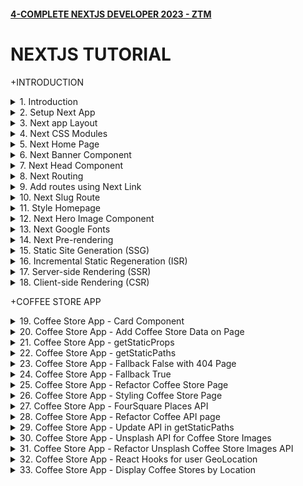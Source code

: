 #### [4-COMPLETE NEXTJS DEVELOPER 2023 - ZTM](/courses/react/4.md)

# NEXTJS TUTORIAL

+INTRODUCTION

<details>
  <summary>1. Introduction </summary>

# Introduction

![image](https://github.com/omeatai/My-Tutorials/assets/32337103/d43dc0a4-431c-4e13-84c7-398544b6327d)
![image](https://github.com/omeatai/My-Tutorials/assets/32337103/9b63b39e-2f56-4aa8-b66f-122d5523c16b)
![image](https://github.com/omeatai/My-Tutorials/assets/32337103/f3a13054-0683-443a-a6ac-c7708f32a536)
![image](https://github.com/omeatai/My-Tutorials/assets/32337103/d3436004-d547-47f5-a5bd-7742a9f30cf4)
![image](https://github.com/omeatai/My-Tutorials/assets/32337103/cbed16b2-2d5f-4b0d-9930-ce13acb7b307)
![image](https://github.com/omeatai/My-Tutorials/assets/32337103/97bb191c-f27a-476b-9bec-8c377b7c839c)
![image](https://github.com/omeatai/My-Tutorials/assets/32337103/691548e8-62ec-41d1-9db4-881dd89b15e0)
![image](https://github.com/omeatai/My-Tutorials/assets/32337103/4611240a-1722-4ab7-93ea-4ab16a12a123)
![image](https://github.com/omeatai/My-Tutorials/assets/32337103/bfce4eb1-16ed-4ad0-a3ba-a271649fb55d)
![image](https://github.com/omeatai/My-Tutorials/assets/32337103/a9679896-0c93-45c6-81d5-e96977afbd22)
![image](https://github.com/omeatai/My-Tutorials/assets/32337103/79dae223-6bbc-4406-b573-be87b40a61bb)
![image](https://github.com/omeatai/My-Tutorials/assets/32337103/b630878c-ffb8-49c6-b881-a1031ae7e21e)
![image](https://github.com/omeatai/My-Tutorials/assets/32337103/e379ab3a-82ca-48f7-8774-98e9f500efcd)
![image](https://github.com/omeatai/My-Tutorials/assets/32337103/1e51fcb5-19e8-420b-8f15-879afb9c8a2a)

# #END</details>

<details>
  <summary>2. Setup Next App </summary>

# Setup Next App

# Create Next App for version 12

```jsb
npx create-next-app@12 <app-name> && cd <app-name> && npm i next@12

npx create-next-app@12 coffee-app && cd coffee-app && npm i next@12
```

# Create Next App for version 13

```jsb
npx create-next-app@latest
yarn create next-app
```

```jsb
What is your project named? coffee-app
Would you like to use TypeScript? No / Yes
Would you like to use ESLint? No / Yes
Would you like to use Tailwind CSS? No / Yes
Would you like to use `src/` directory? No / Yes
Would you like to use App Router? (recommended) No / Yes
Would you like to customize the default import alias (@/*)? No / Yes
What import alias would you like configured? @/*
```

# Upgrading from 12 to 13

```jsb
npm i next@latest react@latest react-dom@latest eslint-config-next@latest
yarn add next@latest react@latest react-dom@latest eslint-config-next@latest
pnpm up next react react-dom eslint-config-next --latest
bun add next@latest react@latest react-dom@latest eslint-config-next@latest
```

# Upgrading to version 12

```jsb
npm install react@latest react-dom@latest
yarn add react@latest react-dom@latest
pnpm update react@latest react-dom@latest
bun add react@latest react-dom@latest

npm install next@12
yarn add next@12
pnpm update next@12
bun add next@12
```

<img width="1298" alt="image" src="https://github.com/omeatai/My-Tutorials/assets/32337103/031bba8c-668b-4064-aaa6-64747fb0356b">


# #END</details>

<details>
  <summary>3. Next app Layout </summary>

# Next app Layout

### [https://github.com/omeatai/x-next-webapp/commit/205dbdd16227c77de5ebab591b2726789c2dcc5b](https://github.com/omeatai/x-next-webapp/commit/205dbdd16227c77de5ebab591b2726789c2dcc5b)

<img width="1014" alt="image" src="https://github.com/omeatai/My-Tutorials/assets/32337103/54ba405b-b53f-4f3a-b42b-5db412e3ca40">
<img width="1014" alt="image" src="https://github.com/omeatai/My-Tutorials/assets/32337103/943a90a2-d3fd-4aad-8721-75d3ce2ddef3">
<img width="1014" alt="image" src="https://github.com/omeatai/My-Tutorials/assets/32337103/9c4fe955-0d54-40b6-9694-455e751f8bb0">
<img width="1298" alt="image" src="https://github.com/omeatai/My-Tutorials/assets/32337103/385d9680-e444-43c4-9da0-d850462ab04e">
<img width="1298" alt="image" src="https://github.com/omeatai/My-Tutorials/assets/32337103/c5bdc508-7bca-4e13-8ad8-fab532b442d4">

# #END</details>

<details>
  <summary>4. Next CSS Modules </summary>

# Next CSS Modules

### [https://github.com/omeatai/x-next-webapp/commit/a477033ea99acebfd8aea802a44bd4b64ba5342a](https://github.com/omeatai/x-next-webapp/commit/a477033ea99acebfd8aea802a44bd4b64ba5342a)

<img width="1014" alt="image" src="https://github.com/omeatai/My-Tutorials/assets/32337103/871600a1-a932-496d-89cb-d32b0a558673">
<img width="1014" alt="image" src="https://github.com/omeatai/My-Tutorials/assets/32337103/d63f0806-7fc6-4302-8cec-4c719cf750be">
<img width="1298" alt="image" src="https://github.com/omeatai/My-Tutorials/assets/32337103/9ac6ea72-355e-4d32-90a7-a208d9ca68a8">

# #END</details>

<details>
  <summary>5. Next Home Page </summary>

# Next Home Page

### [https://github.com/omeatai/x-next-webapp/commit/626c8abd5688b078f128d4baf58d76ef0e81063e](https://github.com/omeatai/x-next-webapp/commit/626c8abd5688b078f128d4baf58d76ef0e81063e)

<img width="1300" alt="image" src="https://github.com/omeatai/My-Tutorials/assets/32337103/6a6e1835-8894-423f-826d-4d0a6651e466">
<img width="1014" alt="image" src="https://github.com/omeatai/My-Tutorials/assets/32337103/c410bfec-928d-4dcf-8d86-ed9db6f8ae4e">
<img width="1014" alt="image" src="https://github.com/omeatai/My-Tutorials/assets/32337103/fe239b76-d0fb-4c6b-8a42-eaa46fb14eb4">
<img width="1014" alt="image" src="https://github.com/omeatai/My-Tutorials/assets/32337103/0f98e617-10c1-466b-aead-9da01eda498e">
<img width="1300" alt="image" src="https://github.com/omeatai/My-Tutorials/assets/32337103/3f4923be-2173-4815-97a2-4a68fb4008db">

# #END</details>

<details>
  <summary>6. Next Banner Component </summary>

# Next Banner Component

### [https://github.com/omeatai/x-next-webapp/commit/00bccabd834fd8dbbce7a4d030a99f02ab267fa2](https://github.com/omeatai/x-next-webapp/commit/00bccabd834fd8dbbce7a4d030a99f02ab267fa2)

<img width="1014" alt="image" src="https://github.com/omeatai/My-Tutorials/assets/32337103/df5c2c5d-f2ef-4f8d-ad9a-227e3244d290">
<img width="1014" alt="image" src="https://github.com/omeatai/My-Tutorials/assets/32337103/fa29f14d-96b1-4cd5-b306-27f39dd1c3d3">
<img width="1014" alt="image" src="https://github.com/omeatai/My-Tutorials/assets/32337103/13985fbd-ba3a-476d-9858-bdc71b530175">
<img width="1014" alt="image" src="https://github.com/omeatai/My-Tutorials/assets/32337103/25c48848-355b-4a90-bf7c-0599a0b4bb4b">
<img width="1299" alt="image" src="https://github.com/omeatai/My-Tutorials/assets/32337103/38bc4f76-0050-40c4-9fef-7466e0d22a17">
<img width="1299" alt="image" src="https://github.com/omeatai/My-Tutorials/assets/32337103/0ce5c47e-31b2-447d-be78-965c4d92e17a">
<img width="1299" alt="image" src="https://github.com/omeatai/My-Tutorials/assets/32337103/a737d0ad-6c24-43ea-9046-f8c2532f195f">

# #END</details>

<details>
  <summary>7. Next Head Component </summary>

# Next Head Component

### [https://github.com/omeatai/x-next-webapp/commit/e760427e22606f731e4c8ddfb6b4d84708149cbc](https://github.com/omeatai/x-next-webapp/commit/e760427e22606f731e4c8ddfb6b4d84708149cbc)

<img width="1014" alt="image" src="https://github.com/omeatai/My-Tutorials/assets/32337103/2598b577-2616-410f-b588-9fb6018007d9">
<img width="1299" alt="image" src="https://github.com/omeatai/My-Tutorials/assets/32337103/0c38d1d8-8f71-4678-880f-cbf12d85c594">

# #END</details>

<details>
  <summary>8. Next Routing </summary>

# Next Routing 

### [https://github.com/omeatai/x-next-webapp/commit/936bef46df6e4365b30b689f41fa7e4e86c9d56e](https://github.com/omeatai/x-next-webapp/commit/936bef46df6e4365b30b689f41fa7e4e86c9d56e)

![image](https://github.com/omeatai/My-Tutorials/assets/32337103/9f1dcbfe-8f50-4e79-bb8e-37c918841fd3)
![image](https://github.com/omeatai/My-Tutorials/assets/32337103/8d31c391-ecee-4c26-98be-43ea235caf99)
<img width="1014" alt="image" src="https://github.com/omeatai/My-Tutorials/assets/32337103/3a9e23ff-3171-4160-8cb7-73278dc04022">
<img width="1014" alt="image" src="https://github.com/omeatai/My-Tutorials/assets/32337103/e59a9f08-ae01-473f-bf7d-9e3cea55014e">
<img width="1014" alt="image" src="https://github.com/omeatai/My-Tutorials/assets/32337103/c8f4f039-b0ee-47c9-ae4b-9c99af36f01b">
<img width="1014" alt="image" src="https://github.com/omeatai/My-Tutorials/assets/32337103/5f557732-6c67-4ffa-8a2b-f5c9cf60eb5d">
<img width="1295" alt="image" src="https://github.com/omeatai/My-Tutorials/assets/32337103/a3948248-1d27-4e65-87b4-7b5aa20ca42d">
<img width="1295" alt="image" src="https://github.com/omeatai/My-Tutorials/assets/32337103/ca62d637-ba35-4df2-8110-7f798bb4fd7c">
<img width="1295" alt="image" src="https://github.com/omeatai/My-Tutorials/assets/32337103/3aee1c32-4761-4005-ad76-c5d5b4c58453">

# #END</details>

<details>
  <summary>9. Add routes using Next Link </summary>

# Add routes using Next Link

### [https://github.com/omeatai/x-next-webapp/commit/cd4814ea22b697d859cd515cd5a9e16b4b320fc2](https://github.com/omeatai/x-next-webapp/commit/cd4814ea22b697d859cd515cd5a9e16b4b320fc2)

![image](https://github.com/omeatai/My-Tutorials/assets/32337103/91b9a2b3-ffe0-4674-8577-c6114ab2bbeb)
<img width="1015" alt="image" src="https://github.com/omeatai/My-Tutorials/assets/32337103/13c82c86-7c08-4497-b6b2-91997191f11b">
<img width="1015" alt="image" src="https://github.com/omeatai/My-Tutorials/assets/32337103/487f3dc8-5920-4b57-af3f-8da29b80399a">
<img width="1295" alt="image" src="https://github.com/omeatai/My-Tutorials/assets/32337103/d481eda6-56ba-4bcf-91b5-4f65aff37431">
<img width="1295" alt="image" src="https://github.com/omeatai/My-Tutorials/assets/32337103/14dc776d-4c16-4c91-80e7-7be3c6df7027">

# #END</details>

<details>
  <summary>10. Next Slug Route  </summary>

# Next Slug Route

### [https://github.com/omeatai/x-next-webapp/commit/96fb2cc0a7066d3969969eb530f52ecf70b952bd](https://github.com/omeatai/x-next-webapp/commit/96fb2cc0a7066d3969969eb530f52ecf70b952bd)

# Install Lodash

```jsb
npm i --save lodash
```

<img width="1295" alt="image" src="https://github.com/omeatai/My-Tutorials/assets/32337103/d574cb83-9a89-42dc-b0c9-4b3dedf72fc0">
<img width="1295" alt="image" src="https://github.com/omeatai/My-Tutorials/assets/32337103/a1320dd2-bffe-4277-acb4-ef68a019991e">
<img width="1295" alt="image" src="https://github.com/omeatai/My-Tutorials/assets/32337103/2a0abf07-e5e7-4b57-9367-20814892ad95">
<img width="1015" alt="image" src="https://github.com/omeatai/My-Tutorials/assets/32337103/3dc6b2dd-8c5c-44dc-bc11-f0f25c5930d9">
<img width="1015" alt="image" src="https://github.com/omeatai/My-Tutorials/assets/32337103/2a01b56a-4a8a-450c-a6ac-4b9cc40b43a6">
<img width="1295" alt="image" src="https://github.com/omeatai/My-Tutorials/assets/32337103/3251bd47-bc94-4258-8b6f-30be0ffbe6a2">
<img width="1295" alt="image" src="https://github.com/omeatai/My-Tutorials/assets/32337103/4b705269-0418-42e3-9f76-66bc39e03d05">

# #END</details>

<details>
  <summary>11. Style Homepage </summary>

# Style Homepage

### [https://github.com/omeatai/x-next-webapp/commit/368037faab54690d2022b86aa559cbafbbb9a754](https://github.com/omeatai/x-next-webapp/commit/368037faab54690d2022b86aa559cbafbbb9a754)

<img width="1013" alt="image" src="https://github.com/omeatai/My-Tutorials/assets/32337103/b8c2345a-54f8-4390-b9b5-3e351bc5c8e2">
<img width="1013" alt="image" src="https://github.com/omeatai/My-Tutorials/assets/32337103/f2ab47b3-266b-4121-bd09-de3d8f8048a4">
<img width="1013" alt="image" src="https://github.com/omeatai/My-Tutorials/assets/32337103/5ab858bf-78b7-4c1e-b228-858347a28e60">
<img width="1013" alt="image" src="https://github.com/omeatai/My-Tutorials/assets/32337103/d98f1bcb-487b-424b-a032-d424fcfa4e50">
<img width="1013" alt="image" src="https://github.com/omeatai/My-Tutorials/assets/32337103/32d44288-0c7c-4da7-ac1d-e1fddd5039ed">
<img width="1285" alt="image" src="https://github.com/omeatai/My-Tutorials/assets/32337103/2b9e1983-6fe0-48f7-ab24-5cdc027bec72">

# #END</details>

<details>
  <summary>12. Next Hero Image Component  </summary>

# Next Hero Image Component

### [https://github.com/omeatai/x-next-webapp/commit/cab6c3af3ce7996a2d79c5584d8870e93d7865b8](https://github.com/omeatai/x-next-webapp/commit/cab6c3af3ce7996a2d79c5584d8870e93d7865b8)

<img width="1275" alt="image" src="https://github.com/omeatai/My-Tutorials/assets/32337103/4af4cee0-5e73-43cc-aab3-08e5111d3530">
<img width="1275" alt="image" src="https://github.com/omeatai/My-Tutorials/assets/32337103/793233b3-47c6-4d1b-9e49-04021e1420bf">
<img width="1275" alt="image" src="https://github.com/omeatai/My-Tutorials/assets/32337103/7514ec08-ad22-4aca-b8d4-4f80830ce4c6">
<img width="1275" alt="image" src="https://github.com/omeatai/My-Tutorials/assets/32337103/abf76ec3-ae45-4a4f-8420-bea4116b3e53">
<img width="1017" alt="image" src="https://github.com/omeatai/My-Tutorials/assets/32337103/38ee4dc6-dde3-4c26-9e28-d5f4546f5125">
<img width="1017" alt="image" src="https://github.com/omeatai/My-Tutorials/assets/32337103/fefb4ce9-f4ca-461d-8449-8c46d05dd39b">
<img width="1287" alt="image" src="https://github.com/omeatai/My-Tutorials/assets/32337103/af69bbb7-d653-4b4a-9861-2fab5fefe95f">

# #END</details>

<details>
  <summary>13. Next Google Fonts  </summary>

# Next Google Fonts

### [https://github.com/omeatai/x-next-webapp/commit/6287e37850702f7631e09cbb28c6366be88c6b8d](https://github.com/omeatai/x-next-webapp/commit/6287e37850702f7631e09cbb28c6366be88c6b8d)

# Custom Document Sample

```js
import { Html, Head, Main, NextScript } from 'next/document'
 
export default function Document() {
  return (
    <Html lang="en">
      <Head>
        <link
          rel="preload"
          href="/fonts/IBMPlexSans-Bold.ttf"
          as="font"
          crossOrigin="anonymous"
        ></link>
        <link
          rel="preload"
          href="/fonts/IBMPlexSans-Regular.ttf"
          as="font"
          crossOrigin="anonymous"
        ></link>
        <link
          rel="preload"
          href="/fonts/IBMPlexSans-SemiBold.ttf"
          as="font"
          crossOrigin="anonymous"
        ></link>
      </Head>
      <body>
        <Main />
        <NextScript />
      </body>
    </Html>
  )
}
```

```js
import Document, { Head, Html, Main, NextScript } from "next/document";

class MyDocument extends Document {
  render() {
    return (
      <Html lang="en">
        <Head>
        <link
          rel="preload"
          href="/fonts/IBMPlexSans-Bold.ttf"
          as="font"
          crossOrigin="anonymous"
        ></link>
        <link
          rel="preload"
          href="/fonts/IBMPlexSans-Regular.ttf"
          as="font"
          crossOrigin="anonymous"
        ></link>
        <link
          rel="preload"
          href="/fonts/IBMPlexSans-SemiBold.ttf"
          as="font"
          crossOrigin="anonymous"
        ></link>
      </Head>
        <body>
          <Main></Main>
          <NextScript />
        </body>
      </Html>
    );
  }
}

export default MyDocument;
```

<img width="1287" alt="image" src="https://github.com/omeatai/My-Tutorials/assets/32337103/040d266a-fa7d-40f2-9a84-47148a0cbfb4">
<img width="1287" alt="image" src="https://github.com/omeatai/My-Tutorials/assets/32337103/c24838b8-37b5-4532-9f08-386f53409ee2">
<img width="1044" alt="image" src="https://github.com/omeatai/My-Tutorials/assets/32337103/5171dfeb-6b5e-42f6-bd63-c1419f9110a8">
<img width="1291" alt="image" src="https://github.com/omeatai/My-Tutorials/assets/32337103/a8401544-bb0d-44d8-b260-15e0bb3dcd66">
<img width="1291" alt="image" src="https://github.com/omeatai/My-Tutorials/assets/32337103/4829113a-07bd-4e4f-aee8-d50504de54d7">
<img width="1015" alt="image" src="https://github.com/omeatai/My-Tutorials/assets/32337103/12041b4b-e79d-4114-a17b-763f7a7791d1">
<img width="1015" alt="image" src="https://github.com/omeatai/My-Tutorials/assets/32337103/d43dcb8f-e299-4543-b7a6-bbb8968e97ff">
<img width="1015" alt="image" src="https://github.com/omeatai/My-Tutorials/assets/32337103/1d4c9cb0-7ffe-45dc-a78c-901b429fb6cd">
<img width="1291" alt="image" src="https://github.com/omeatai/My-Tutorials/assets/32337103/857d5e9a-c1dd-4cfc-ba3c-b6078f86e8ed">
<img width="1291" alt="image" src="https://github.com/omeatai/My-Tutorials/assets/32337103/9e82152c-e7f6-4973-bf1d-84b9058db810">
<img width="1291" alt="image" src="https://github.com/omeatai/My-Tutorials/assets/32337103/d8347a61-8804-4682-b3d5-f616cfb9c0c9">

# #END</details>

<details>
  <summary>14. Next Pre-rendering  </summary>

# Next Pre-rendering

![image](https://github.com/omeatai/My-Tutorials/assets/32337103/e196f6ee-676d-4eb5-b81b-d50d40ffd817)
![image](https://github.com/omeatai/My-Tutorials/assets/32337103/a5742603-5635-4f8a-b4c8-48b46cc7625b)
![image](https://github.com/omeatai/My-Tutorials/assets/32337103/14e2de3f-c881-493d-90c5-51cfab4f5337)
![image](https://github.com/omeatai/My-Tutorials/assets/32337103/33756400-b6ce-457d-baa2-a50ed0475660)
![image](https://github.com/omeatai/My-Tutorials/assets/32337103/30ebd3a9-eee8-4617-8656-c50c6ba771ef)
![image](https://github.com/omeatai/My-Tutorials/assets/32337103/2f847285-e937-4065-b218-c1f3e3e76189)
![image](https://github.com/omeatai/My-Tutorials/assets/32337103/8b9858c5-7ebc-417c-a9dd-76c40bf0ed87)
![image](https://github.com/omeatai/My-Tutorials/assets/32337103/fd5f4b68-c7f8-4994-9690-5e7aa0d5bc11)
![image](https://github.com/omeatai/My-Tutorials/assets/32337103/f081e628-6347-46fb-9ba7-a03015b11cfe)
![image](https://github.com/omeatai/My-Tutorials/assets/32337103/d27d2501-9c0b-4ad6-8dba-c541ab4018c7)

# #END</details>

<details>
  <summary>15. Static Site Generation (SSG) </summary>

# Static Site Generation (SSG)

![image](https://github.com/omeatai/My-Tutorials/assets/32337103/10373d28-9355-4d41-94ea-5417f46b8780)
![image](https://github.com/omeatai/My-Tutorials/assets/32337103/cbf625df-8abc-4dab-904a-454a0d40a23c)
![image](https://github.com/omeatai/My-Tutorials/assets/32337103/7be38c5e-2c6f-4dd4-a79a-8b4a64cf0746)

# #END</details>

<details>
  <summary>16. Incremental Static Regeneration (ISR) </summary>

# Incremental Static Regeneration (ISR)

![image](https://github.com/omeatai/My-Tutorials/assets/32337103/fb966874-5596-41de-9eee-7c50fa94d61e)
![image](https://github.com/omeatai/My-Tutorials/assets/32337103/6c245e3d-291c-4dbb-95b6-110716260c19)

# #END</details>

<details>
  <summary>17. Server-side Rendering (SSR) </summary>

# Server-side Rendering (SSR)

![image](https://github.com/omeatai/My-Tutorials/assets/32337103/c0b86b70-1094-4c05-8c9b-04ef458b4a9d)
![image](https://github.com/omeatai/My-Tutorials/assets/32337103/0bd0ad7b-2f0c-44d6-9d24-da79b2957276)

# #END</details>

<details>
  <summary>18. Client-side Rendering (CSR) </summary>

# Client-side Rendering (CSR)

![image](https://github.com/omeatai/My-Tutorials/assets/32337103/255a5133-ca6a-4e3e-9160-19f77c931ed8)
![image](https://github.com/omeatai/My-Tutorials/assets/32337103/34fc5a4d-52c9-4497-95db-4a85c5e0bf26)
![image](https://github.com/omeatai/My-Tutorials/assets/32337103/c4b3b458-4ee3-4eef-9472-a8b5a8301035)
![image](https://github.com/omeatai/My-Tutorials/assets/32337103/507bbe96-12b8-455c-aa1e-624f94ccb708)

# #END</details>

+COFFEE STORE APP

<details>
  <summary>19. Coffee Store App - Card Component </summary>

# Coffee Store App - Card Component

### [https://github.com/omeatai/x-next-webapp/commit/5b64337f07ad26641fed3707c1bf2b2f258eca43](https://github.com/omeatai/x-next-webapp/commit/5b64337f07ad26641fed3707c1bf2b2f258eca43)

# Install Classnames

```jsbs
npm i classnames
```

![image](https://github.com/omeatai/My-Tutorials/assets/32337103/c7fb9b80-3bd0-4e5b-a841-02d5e06e4ad2)
![image](https://github.com/omeatai/My-Tutorials/assets/32337103/9f5b9990-ce84-4e7e-ae5b-f1c0b6c71eb6)
<img width="1344" alt="image" src="https://github.com/omeatai/My-Tutorials/assets/32337103/11954654-60c7-444b-aa3d-16f9d8b5b6f5">
<img width="1294" alt="image" src="https://github.com/omeatai/My-Tutorials/assets/32337103/89a8458d-a31c-49df-859c-49b47574a58d">
<img width="982" alt="image" src="https://github.com/omeatai/My-Tutorials/assets/32337103/1eae7b8e-86e0-4300-ae26-de86941b3350">
<img width="982" alt="image" src="https://github.com/omeatai/My-Tutorials/assets/32337103/57da21f6-15cb-4b6b-b5d9-de46da9864b5">
<img width="982" alt="image" src="https://github.com/omeatai/My-Tutorials/assets/32337103/4f2a25c3-7a6f-4d5a-86a3-ed911f132fd5">
<img width="982" alt="image" src="https://github.com/omeatai/My-Tutorials/assets/32337103/8ac707ae-cee9-4b2c-ada3-4fcf05fe3544">
<img width="982" alt="image" src="https://github.com/omeatai/My-Tutorials/assets/32337103/0b5e91a2-91cc-40db-a184-c71bdbdd9dff">
<img width="982" alt="image" src="https://github.com/omeatai/My-Tutorials/assets/32337103/09fac62a-f044-40b5-b791-a1087a8851fd">
<img width="982" alt="image" src="https://github.com/omeatai/My-Tutorials/assets/32337103/aa5fa158-4abf-4d55-a95c-16c851964851">
<img width="982" alt="image" src="https://github.com/omeatai/My-Tutorials/assets/32337103/4ec18265-806f-4ce0-9f95-2f3900f85362">
<img width="1241" alt="image" src="https://github.com/omeatai/My-Tutorials/assets/32337103/83c922ad-1387-43c5-b14a-84d036dfd380">

# #END</details>

<details>
  <summary>20. Coffee Store App - Add Coffee Store Data on Page </summary>

# Coffee Store App - Add Coffee Store Data on Page

### [https://github.com/omeatai/x-next-webapp/commit/b483a7a50910ea80501423031f3f5237efc1d340](https://github.com/omeatai/x-next-webapp/commit/b483a7a50910ea80501423031f3f5237efc1d340)

<img width="1314" alt="image" src="https://github.com/omeatai/My-Tutorials/assets/32337103/c7a76381-3fac-44cb-b36a-524185004704">
<img width="1314" alt="image" src="https://github.com/omeatai/My-Tutorials/assets/32337103/f26db51e-2caa-4404-865d-a4a0e75f7f55">
<img width="1314" alt="image" src="https://github.com/omeatai/My-Tutorials/assets/32337103/bc93a808-9599-41a6-af11-ee082d5650cb">
<img width="1030" alt="image" src="https://github.com/omeatai/My-Tutorials/assets/32337103/20253b4b-0550-498f-a8b0-a0a8b60bfb15">
<img width="1030" alt="image" src="https://github.com/omeatai/My-Tutorials/assets/32337103/80f434ff-4cae-4450-b1e3-bcdc6cc1c8e6">
<img width="1030" alt="image" src="https://github.com/omeatai/My-Tutorials/assets/32337103/9b29cc1f-795f-4549-b4a8-3f76dd7c3d1f">
<img width="1030" alt="image" src="https://github.com/omeatai/My-Tutorials/assets/32337103/d07eef32-58ed-42bd-87ec-8361c234d6dd">
<img width="1313" alt="image" src="https://github.com/omeatai/My-Tutorials/assets/32337103/ad08b8f0-bbc0-4ae8-bcba-ba0ce496b135">

# #END</details>

<details>
  <summary>21. Coffee Store App - getStaticProps </summary>

# Coffee Store App - getStaticProps

### [https://github.com/omeatai/x-next-webapp/commit/cb4387db3785c0e227c9323e584ce6f3acefe42b](https://github.com/omeatai/x-next-webapp/commit/cb4387db3785c0e227c9323e584ce6f3acefe42b)

# getstaticprops

```js
export async function getStaticProps() {
  const res = await fetch('https://api.github.com/repos/vercel/next.js')
  const repo = await res.json()
  return { props: { repo } }
}
 
export default function Page({ repo }) {
  return repo.stargazers_count
}
```

```ts
import type { InferGetStaticPropsType, GetStaticProps } from 'next'
 
type Repo = {
  name: string
  stargazers_count: number
}
 
export const getStaticProps = (async (context) => {
  const res = await fetch('https://api.github.com/repos/vercel/next.js')
  const repo = await res.json()
  return { props: { repo } }
}) satisfies GetStaticProps<{
  repo: Repo
}>
 
export default function Page({
  repo,
}: InferGetStaticPropsType<typeof getStaticProps>) {
  return repo.stargazers_count
}
```

![image](https://github.com/omeatai/My-Tutorials/assets/32337103/471ed385-b4bd-40ae-9371-54d857f1deba)
![image](https://github.com/omeatai/My-Tutorials/assets/32337103/c46608f3-28ef-4c93-8423-98acdfa1844d)
<img width="1029" alt="image" src="https://github.com/omeatai/My-Tutorials/assets/32337103/1e0ab3f7-0dda-41ee-ad56-cc06c5619219">
<img width="1029" alt="image" src="https://github.com/omeatai/My-Tutorials/assets/32337103/e104de9c-7556-4445-8939-f74f2ad82541">
<img width="1278" alt="image" src="https://github.com/omeatai/My-Tutorials/assets/32337103/1d86752c-9d52-45f2-ad45-612f5283e186">
<img width="1278" alt="image" src="https://github.com/omeatai/My-Tutorials/assets/32337103/07f1f5f7-0195-4cfa-adbe-d5069186d639">

# #END</details>

<details>
  <summary>22. Coffee Store App - getStaticPaths </summary>

# Coffee Store App - getStaticPaths

### [https://github.com/omeatai/x-next-webapp/commit/ea4f1c64e2d2300457d7a770ade4eb8e73dd32a1](https://github.com/omeatai/x-next-webapp/commit/ea4f1c64e2d2300457d7a770ade4eb8e73dd32a1)

# getStaticPaths

```js
export async function getStaticPaths() {
  return {
    paths: [
      {
        params: {
          name: 'next.js',
        },
      }, // See the "paths" section below
    ],
    fallback: true, // false or "blocking"
  }
}
 
export async function getStaticProps() {
  const res = await fetch('https://api.github.com/repos/vercel/next.js')
  const repo = await res.json()
  return { props: { repo } }
}
 
export default function Page({ repo }) {
  return repo.stargazers_count
}
```

```js
import type {
  InferGetStaticPropsType,
  GetStaticProps,
  GetStaticPaths,
} from 'next'
 
type Repo = {
  name: string
  stargazers_count: number
}
 
export const getStaticPaths = (async () => {
  return {
    paths: [
      {
        params: {
          name: 'next.js',
        },
      }, // See the "paths" section below
    ],
    fallback: true, // false or "blocking"
  }
}) satisfies GetStaticPaths
 
export const getStaticProps = (async (context) => {
  const res = await fetch('https://api.github.com/repos/vercel/next.js')
  const repo = await res.json()
  return { props: { repo } }
}) satisfies GetStaticProps<{
  repo: Repo
}>
 
export default function Page({
  repo,
}: InferGetStaticPropsType<typeof getStaticProps>) {
  return repo.stargazers_count
}
```

![image](https://github.com/omeatai/My-Tutorials/assets/32337103/b25688dd-412f-40be-82d7-4fdb2f50eab4)
![image](https://github.com/omeatai/My-Tutorials/assets/32337103/da6dad74-d55c-4156-8077-8b4674be23bb)
<img width="1029" alt="image" src="https://github.com/omeatai/My-Tutorials/assets/32337103/ceb9d77c-a3c8-46e2-bf47-6ec07dae1957">
<img width="1029" alt="image" src="https://github.com/omeatai/My-Tutorials/assets/32337103/c66afbea-2f64-42c0-acbc-427a7702aa3f">
<img width="1029" alt="image" src="https://github.com/omeatai/My-Tutorials/assets/32337103/420ee76b-d14b-4503-8950-58e694e4e1a8">
<img width="1281" alt="image" src="https://github.com/omeatai/My-Tutorials/assets/32337103/1b17d9b8-ad6e-4273-8733-f0bf8c9e4c07">
<img width="1281" alt="image" src="https://github.com/omeatai/My-Tutorials/assets/32337103/72328a34-2d97-435c-86b6-68a06eb1929f">
<img width="1281" alt="image" src="https://github.com/omeatai/My-Tutorials/assets/32337103/8626a134-238b-453d-9592-21643ccd7b6e">

# #END</details>

<details>
  <summary>23. Coffee Store App - Fallback False with 404 Page </summary>

# Coffee Store App - Fallback False with 404 Page

### [https://github.com/omeatai/x-next-webapp/commit/07838218c139b2c3608d5bd713548bfc1056c4b0](https://github.com/omeatai/x-next-webapp/commit/07838218c139b2c3608d5bd713548bfc1056c4b0)

![image](https://github.com/omeatai/My-Tutorials/assets/32337103/a82e88cb-6cf3-492f-8a0a-1e03a4d8cda3)

<img width="1281" alt="image" src="https://github.com/omeatai/My-Tutorials/assets/32337103/e960451e-bad1-439e-92b6-5d2f2c4e5d1b">
<img width="1281" alt="image" src="https://github.com/omeatai/My-Tutorials/assets/32337103/c2d6ce6c-efc3-48ca-bc86-98f77e880338">

# #END</details>

<details>
  <summary>24. Coffee Store App - Fallback True </summary>

# Coffee Store App - Fallback True 

### [https://github.com/omeatai/x-next-webapp/commit/16340b7e8f177b33fb91ca34eb796f71f6f30764](https://github.com/omeatai/x-next-webapp/commit/16340b7e8f177b33fb91ca34eb796f71f6f30764)

![image](https://github.com/omeatai/My-Tutorials/assets/32337103/69e30f75-9d10-4c04-83c8-a12fffbdac25)
![image](https://github.com/omeatai/My-Tutorials/assets/32337103/704a9711-8856-4a02-86d3-c7a481084938)
![image](https://github.com/omeatai/My-Tutorials/assets/32337103/367d84f3-479e-448f-859e-8e2c0e4df4a2)
<img width="1029" alt="image" src="https://github.com/omeatai/My-Tutorials/assets/32337103/d9848786-1655-4083-a0e5-6cd5921b43e8">
<img width="1029" alt="image" src="https://github.com/omeatai/My-Tutorials/assets/32337103/5116b0da-0719-4136-bbc1-45a289db8edd">
<img width="1256" alt="image" src="https://github.com/omeatai/My-Tutorials/assets/32337103/fcbdb10f-9a96-4b9d-884c-5eddbcb10fd5">

# #END</details>

<details>
  <summary>25. Coffee Store App - Refactor Coffee Store Page </summary>

# Coffee Store App - Refactor Coffee Store Page

### [https://github.com/omeatai/x-next-webapp/commit/1b2e4e2260112e0ace01b3b5c26352c57c5ad6dc](https://github.com/omeatai/x-next-webapp/commit/1b2e4e2260112e0ace01b3b5c26352c57c5ad6dc)

<img width="1070" alt="image" src="https://github.com/omeatai/My-Tutorials/assets/32337103/5fd27814-ab90-413f-9033-770c22a41c82">
<img width="1070" alt="image" src="https://github.com/omeatai/My-Tutorials/assets/32337103/968b4722-d0c2-4c3f-9b26-a6c25af7be78">
<img width="1070" alt="image" src="https://github.com/omeatai/My-Tutorials/assets/32337103/31b87e9e-83ba-42cd-aae3-6132759327f9">
<img width="1070" alt="image" src="https://github.com/omeatai/My-Tutorials/assets/32337103/3d5f6209-c2b9-4161-9619-00cb9608b358">
<img width="1257" alt="image" src="https://github.com/omeatai/My-Tutorials/assets/32337103/d6495b68-cb06-4bc0-84d4-1d2d6377dc67">

# #END</details>

<details>
  <summary>26. Coffee Store App - Styling Coffee Store Page </summary>

# Coffee Store App - Styling Coffee Store Page

### [https://github.com/omeatai/x-next-webapp/commit/339db0b6697fa2378dfd21a5528c6be159bdd13f](https://github.com/omeatai/x-next-webapp/commit/339db0b6697fa2378dfd21a5528c6be159bdd13f)

<img width="1371" alt="image" src="https://github.com/omeatai/My-Tutorials/assets/32337103/4338fbbe-601f-4d4b-8146-6e7fbe8c87fc">
<img width="1070" alt="image" src="https://github.com/omeatai/My-Tutorials/assets/32337103/5bb0576c-1db2-4748-becd-c9ae8a303109">
<img width="1070" alt="image" src="https://github.com/omeatai/My-Tutorials/assets/32337103/a9ccf1ec-d9dc-4c93-9e40-c6e3c6bb351a">
<img width="1070" alt="image" src="https://github.com/omeatai/My-Tutorials/assets/32337103/880dc80f-ccf6-4757-bb96-056014edba64">
<img width="1373" alt="image" src="https://github.com/omeatai/My-Tutorials/assets/32337103/3c9f956a-5ee2-45e3-86e7-16c2a148bdde">

# #END</details>

<details>
  <summary>27. Coffee Store App - FourSquare Places API  </summary>

# Coffee Store App - FourSquare Places API

### [https://github.com/omeatai/x-next-webapp/commit/358e2964b5ba0463997620513a0d58cc845caa8c](https://github.com/omeatai/x-next-webapp/commit/358e2964b5ba0463997620513a0d58cc845caa8c)
### [https://github.com/omeatai/x-next-webapp/commit/be8b04a42982d8ae34498b41ef86a21da9ebddcf](https://github.com/omeatai/x-next-webapp/commit/be8b04a42982d8ae34498b41ef86a21da9ebddcf)

# Using Axios

```jsbs
npm install axios --save
```

```js
import axios from 'axios';

const options = {
  method: 'GET',
  url: 'https://api.foursquare.com/v3/places/search',
  params: {query: 'coffee', ll: '51.04%2C-114.07', limit: '6'},
  headers: {
    accept: 'application/json',
    Authorization: ''
  }
};

axios
  .request(options)
  .then(function (response) {
    console.log(response.data);
  })
  .catch(function (error) {
    console.error(error);
  });
```

# Using Fetch

```js
const options = {
    method: "GET",
    headers: {
      Accept: "application/json",
      Authorization: "",
    },
  };

  fetch("https://api.foursquare.com/v3/places/search", options)
    .then((response) => response.json())
    .then((response) => console.log(response))
    .catch((err) => console.error(err));
```

<img width="1325" alt="image" src="https://github.com/omeatai/My-Tutorials/assets/32337103/203f0920-e45b-4578-a1ba-74afa1e66ecf">
<img width="1373" alt="image" src="https://github.com/omeatai/My-Tutorials/assets/32337103/b6f8af39-7ab5-4627-9ed1-6be9d59129c4">
<img width="1325" alt="image" src="https://github.com/omeatai/My-Tutorials/assets/32337103/c6733f30-7d97-47c0-8f26-0b7e7ca17285">
<img width="1325" alt="image" src="https://github.com/omeatai/My-Tutorials/assets/32337103/f0ea4521-991b-4dc2-9255-83a3b4236b0f">
<img width="1325" alt="image" src="https://github.com/omeatai/My-Tutorials/assets/32337103/bb063acc-8f6d-4ab8-922e-986e3f0c23a7">
<img width="1325" alt="image" src="https://github.com/omeatai/My-Tutorials/assets/32337103/dffdb8e1-3963-40fb-a308-d1e7e4a9550a">
<img width="1325" alt="image" src="https://github.com/omeatai/My-Tutorials/assets/32337103/982440ad-3e65-43df-b18d-1dc1712ee3c7">
<img width="1214" alt="image" src="https://github.com/omeatai/My-Tutorials/assets/32337103/59878d4b-c78f-4ae7-9fd8-19a61c7d4c00">
<img width="906" alt="image" src="https://github.com/omeatai/My-Tutorials/assets/32337103/42afd9c1-02bf-448a-9414-ebf9ba81aa3a">
<img width="1214" alt="image" src="https://github.com/omeatai/My-Tutorials/assets/32337103/38ad9da5-b78f-44ac-9b35-1f0ab1ebbe45">
<img width="1070" alt="image" src="https://github.com/omeatai/My-Tutorials/assets/32337103/0247af39-3bad-4c58-b655-f1253c348722">
<img width="1050" alt="image" src="https://github.com/omeatai/My-Tutorials/assets/32337103/26548adf-824f-4a0a-9aae-5305f0a6e096">

![image](https://github.com/omeatai/My-Tutorials/assets/32337103/9df2d3b7-eec2-43a0-b10c-96022273969f)
![image](https://github.com/omeatai/My-Tutorials/assets/32337103/b998676c-49a8-4f38-8267-004f6872b902)

# #END</details>

<details>
  <summary>28. Coffee Store App - Refactor Coffee API page  </summary>

# Coffee Store App - Refactor Coffee API page

### [https://github.com/omeatai/x-next-webapp/commit/18c7788dae932d98e3e0072bb7dd6e21a6812215](https://github.com/omeatai/x-next-webapp/commit/18c7788dae932d98e3e0072bb7dd6e21a6812215)

<img width="1071" alt="image" src="https://github.com/omeatai/My-Tutorials/assets/32337103/061ff42f-b6d7-48be-86f6-002c8caf195e">
<img width="1071" alt="image" src="https://github.com/omeatai/My-Tutorials/assets/32337103/5d07f36a-267d-45bf-a854-2d23b4842058">

![image](https://github.com/omeatai/My-Tutorials/assets/32337103/5d66b590-55be-44ab-96f9-a165036b9c49)
![image](https://github.com/omeatai/My-Tutorials/assets/32337103/0ce0e7e2-53d7-48d8-b82f-abb876adc958)

# #END</details>

<details>
  <summary>29. Coffee Store App - Update API in getStaticPaths  </summary>

# Coffee Store App - Update API in getStaticPaths

### [https://github.com/omeatai/x-next-webapp/commit/1823015748840807784945c2f04bf06ef6fc84f9](https://github.com/omeatai/x-next-webapp/commit/1823015748840807784945c2f04bf06ef6fc84f9)

<img width="1071" alt="image" src="https://github.com/omeatai/My-Tutorials/assets/32337103/03237d17-72c3-4e5a-a9f7-4cf578062f0d">

![image](https://github.com/omeatai/My-Tutorials/assets/32337103/79c9e268-f532-4ad1-9dd9-3e5fd2d11ac8)
![image](https://github.com/omeatai/My-Tutorials/assets/32337103/b48a75a9-7db3-4510-aa6d-97e28195807d)

# #END</details>

<details>
  <summary>30. Coffee Store App - Unsplash API for Coffee Store Images  </summary>

# Coffee Store App - Unsplash API for Coffee Store Images

### [https://github.com/omeatai/x-next-webapp/commit/7f7a58b474f9babfcec162666ccf6056960bd1ae](https://github.com/omeatai/x-next-webapp/commit/7f7a58b474f9babfcec162666ccf6056960bd1ae)

# Install Unsplash-Js

```jsbs
npm i --save unsplash-js
yarn add unsplash-js
```

<img width="1201" alt="image" src="https://github.com/omeatai/My-Tutorials/assets/32337103/0a4468e8-c242-4d71-8384-15146d4248a8">
<img width="1201" alt="image" src="https://github.com/omeatai/My-Tutorials/assets/32337103/096f7591-674c-4fe1-aac6-3dc85ffb7e9d">
<img width="1201" alt="image" src="https://github.com/omeatai/My-Tutorials/assets/32337103/8e6ea03e-194b-4c32-8dee-ece40c9206cd">
<img width="1201" alt="image" src="https://github.com/omeatai/My-Tutorials/assets/32337103/286b6d81-d754-464d-a469-39d949d10f43">
<img width="1201" alt="image" src="https://github.com/omeatai/My-Tutorials/assets/32337103/bf1b0a85-085b-40d3-9af9-8924af6873ad">
<img width="1201" alt="image" src="https://github.com/omeatai/My-Tutorials/assets/32337103/612d2f4d-15c5-4f95-a977-badce19acaef">
<img width="1201" alt="image" src="https://github.com/omeatai/My-Tutorials/assets/32337103/66d308df-ba80-4d29-8f71-043d37a5ad58">
<img width="1201" alt="image" src="https://github.com/omeatai/My-Tutorials/assets/32337103/c4e99f10-d3aa-49e9-8008-1cce96dd6b2e">
<img width="1201" alt="image" src="https://github.com/omeatai/My-Tutorials/assets/32337103/4262d2ae-6ed4-452d-8452-58d9a18c04f4">
<img width="1201" alt="image" src="https://github.com/omeatai/My-Tutorials/assets/32337103/59d7811d-9c83-4701-9f6d-9947f4bddbbd">
<img width="1201" alt="image" src="https://github.com/omeatai/My-Tutorials/assets/32337103/6f190c41-da34-48cc-b311-a666fa14adf7">
<img width="1201" alt="image" src="https://github.com/omeatai/My-Tutorials/assets/32337103/a8c8d830-7571-4c26-94b9-166e7495d020">
<img width="1201" alt="image" src="https://github.com/omeatai/My-Tutorials/assets/32337103/eb772116-1a59-430c-b0e8-f8406861edeb">
<img width="1201" alt="image" src="https://github.com/omeatai/My-Tutorials/assets/32337103/601c9665-ad82-40bd-82de-1a0c26081de1">
<img width="1201" alt="image" src="https://github.com/omeatai/My-Tutorials/assets/32337103/8beff24b-64e4-40c5-bf1f-30c17d0d39f1">
<img width="1201" alt="image" src="https://github.com/omeatai/My-Tutorials/assets/32337103/cfe933a1-56ce-4143-b4ad-45dc61f39b75">
<img width="1201" alt="image" src="https://github.com/omeatai/My-Tutorials/assets/32337103/863c5674-f0cb-4058-a64a-32fe77fc98dc">

<img width="1070" alt="image" src="https://github.com/omeatai/My-Tutorials/assets/32337103/75c79258-3c63-4a39-a379-1b501cbd0175">
<img width="1070" alt="image" src="https://github.com/omeatai/My-Tutorials/assets/32337103/2e23c8f7-7c46-4d93-85a0-13f4c3f4ebf4">
<img width="1070" alt="image" src="https://github.com/omeatai/My-Tutorials/assets/32337103/2942e954-c96a-4685-85cd-d331f30d42ee">
<img width="1070" alt="image" src="https://github.com/omeatai/My-Tutorials/assets/32337103/d553d260-60f8-4a52-8096-3cb49d8e3598">

<img width="1070" alt="image" src="https://github.com/omeatai/My-Tutorials/assets/32337103/c44978ea-8abd-4223-97b5-51fa497ca5e2">
<img width="1070" alt="image" src="https://github.com/omeatai/My-Tutorials/assets/32337103/8b33f9c4-b813-488b-a00a-97b462ba865a">
<img width="1070" alt="image" src="https://github.com/omeatai/My-Tutorials/assets/32337103/9cd3e5ca-9494-4abc-a114-09cca94994ca">

# #END</details>

<details>
  <summary>31. Coffee Store App - Refactor Unsplash Coffee Store Images API  </summary>

# Coffee Store App - Refactor Unsplash Coffee Store Images API

### [https://github.com/omeatai/x-next-webapp/commit/8f2d88d2982a8f9e20209cbda0cdc84b28ba17bb](https://github.com/omeatai/x-next-webapp/commit/8f2d88d2982a8f9e20209cbda0cdc84b28ba17bb)

<img width="1072" alt="image" src="https://github.com/omeatai/My-Tutorials/assets/32337103/4d44e11a-9f90-4496-a8fa-e9d9fc95f244">
<img width="1072" alt="image" src="https://github.com/omeatai/My-Tutorials/assets/32337103/b644849f-d358-446e-95a5-00cf92ab08f6">
<img width="1072" alt="image" src="https://github.com/omeatai/My-Tutorials/assets/32337103/9f2a6b31-6af2-4fe6-9201-0952fa9ce1e5">
<img width="1072" alt="image" src="https://github.com/omeatai/My-Tutorials/assets/32337103/ee9def19-4105-4cb1-9be8-ac1bd3c2bc0f">
<img width="1266" alt="image" src="https://github.com/omeatai/My-Tutorials/assets/32337103/04d40139-3791-4645-8819-6bcd5dc87c86">
<img width="1266" alt="image" src="https://github.com/omeatai/My-Tutorials/assets/32337103/72a5497c-c6b4-42ca-b7fe-0acdfd966355">

# #END</details>

<details>
  <summary>32. Coffee Store App - React Hooks for user GeoLocation  </summary>

# Coffee Store App - React Hooks for user GeoLocation

### [https://github.com/omeatai/x-next-webapp/commit/6c7263dd508849311af247cb1711d9b568ec8301](https://github.com/omeatai/x-next-webapp/commit/6c7263dd508849311af247cb1711d9b568ec8301)

# Geolocation Sample

```js
const options = {
  enableHighAccuracy: true,
  timeout: 5000,
  maximumAge: 0,
};

function success(pos) {
  const crd = pos.coords;

  console.log("Your current position is:");
  console.log(`Latitude : ${crd.latitude}`);
  console.log(`Longitude: ${crd.longitude}`);
  console.log(`More or less ${crd.accuracy} meters.`);
}

function error(err) {
  console.warn(`ERROR(${err.code}): ${err.message}`);
}

navigator.geolocation.getCurrentPosition(success, error, options);

```

<img width="1266" alt="image" src="https://github.com/omeatai/My-Tutorials/assets/32337103/d27061fd-c959-44a5-9cff-1be590584fd6">
<img width="1266" alt="image" src="https://github.com/omeatai/My-Tutorials/assets/32337103/5031cd82-1400-49d4-9403-9698882b4e46">
<img width="1266" alt="image" src="https://github.com/omeatai/My-Tutorials/assets/32337103/72ac4269-da35-4afe-aae0-87fb62676578">
<img width="1065" alt="image" src="https://github.com/omeatai/My-Tutorials/assets/32337103/c222b1fe-5b8c-43cf-9543-de101311710c">
<img width="1065" alt="image" src="https://github.com/omeatai/My-Tutorials/assets/32337103/02114623-1297-4f56-9b24-7cf57767b048">
<img width="1265" alt="image" src="https://github.com/omeatai/My-Tutorials/assets/32337103/1e342ebe-0f9f-4af3-bcda-167af0bf4875">

# #END</details>

<details>
  <summary>33. Coffee Store App - Display Coffee Stores by Location  </summary>

# Coffee Store App - Display Coffee Stores by Location


```js

```

```js

```

```js

```

```js

```

```js

```

```js

```

```js

```

```js

```

```js

```

```js

```

```js

```

```js

```

```js

```

```js

```

```js

```

```js

```

```js

```

```js

```

```js

```

```js

```

```js

```

```js

```


</details>
